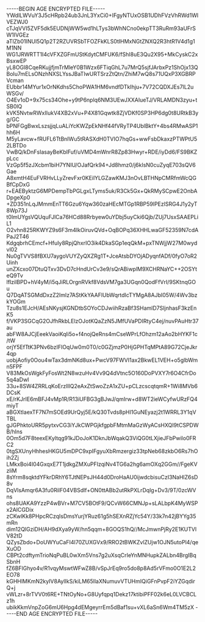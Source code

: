 -----BEGIN AGE ENCRYPTED FILE-----
YWdlLWVuY3J5cHRpb24ub3JnL3YxCi0+IFgyNTUxOSB1UDhFVzVhRWd1WlVEZWJ0
cTJqVVI5ZVF5dk5EUDNjWW5wd1hLTys3bWhNCno0ekpTT3RuRm93aUFrSW1IVGEz
aTlZb01INUl5Q1p2T2RZUVRSbTFOZFkKLS0tIHMxNGtZNXQ2R3htR1V4d1g1M1NN
WG1JRWRTT1I4cVFXZGFmUStKdytCMFUK6/fShI8uE3Qu2X95+MkCyskC2xBsxwEP
yL8OGl8CqeRKujjfjmTrMleY0B1Wzx6FTiqGhL7u7MrQ5sjfJArbxPz1ShOjx13Q
BoIu7mELsONzhNXSLYssJBaTIwURTSrzZtQtn/ZhiM7wQ8s71UQxP3XGBRPVcman
EUbbr14MYur1xOrNKdhs5ChoPWA1HM6vndfDTkIhju+7V72CQDXJEs7IL2uWSGv/
O4Ev1oD+9x75cs34Ohe+y9tP6nplq6NM3UEwJXXAIueTJ/VRLAMDN3zyu+tSB0lQ
kVK5NvtwRWxIIukV4XB2xVu+P4X81Gqwtk8ZjVDKf0SP3HP6dg0t8URtkB3yg/GC
bPNFGgBwxLszsjjqLuALiYcKWZpEkNHf44fVRyTP4UblBktY+4bs4RMwASP1hh6H
M5yLavcw+fRUFL6TtBnIWu5tRASXdH0TVIO7hqGs+wwFsbDkaxzPTWPtU52LBTDo
VwBQ/kDnFsIasayBeKblFuf/uVMD4mWnrR8Zp83Hwyr+RDE/iyDd6/FS9BKZpLcc
VzGp5f5zJXcbm1biH7YNIU/OJafQrk94+Jd8hmz0/j6kIsN0cuZyqE703sQV6Gae
A8xmtH4EuFVRHvLLyZrevFxr0KEilYLGZawKMJ3nOvLBTHNpCMRfmWcQGBfCpDxG
r+EAEByktzG6MPDempTbPGLgxLTyms5uk/R3Ck5Gx+QkRMySCpwE2OnbADpgeXp0
+ZD351nLqJMmmEnTT6Gzu6Yqw360zaHEcMTGp1RBP59lPEzlSRG4J1y2yT8Wp73J
t0lmUYgsVQUquFJlCa76HCd88Rrbyew0uYDbj5uyCki6Qjb/ZUj7UsxSAAEPLiL1
O2vhn825RKWYZ9s6F3m4IkOiruvQVd+OqBOPq36XHHLwaGF52359N7cdAPaJ2T46
KdgqbrhCEmcf+HfuIy8RpjQhxrIO3ik4DkaSGp1eqQkM+pxTNWjjW27M0wydvl02
Nu0gTVVS8fBXU7aygoVUYZyQXZRg1T+JceAtsbDYOjADyqnfADf/0fyO7oR2Uinh
unZXcxo07DtuQTxv3DvD7cHndUrCv3e9/sQrABiwplM9XCHRNaYC++2OSYteQ9Tv
lfIzilBPD+hV4yM/i5qJiRLOrgnRVkf8VdsVM7ga3UGqn0QodFfVrI/9SKtnqGOu
Q7DqATSGMdDxzZ2Imlz7AStKkYAAFlUbWqrtdIcTYMgA8AJbI05W/4Wv3bzkYOGm
Tzu8s1EJcH/AEsNKysjKGNDtbSOYoCDJwiihRzaBf3SHamlD7SIjnhasF3kzEnK5
f/VKP3SGCqG2OJfhRkbLElzOJotKQaZzN5JMfUVaPDIRtyC4ej/nuvPAuHtr37au
abFW8AJCjEeekVaoiKqli5o+f4nojQeRns4mCseWPrLfOhzm12aAo2bHYKF1c/tW
orjY5EfTtK3PNv6bzIFIOqUw0m0T0/c0GZjmzP0HjGPHTqMPtA89G72CjeJkr4qp
uobjAofiy0Oou4wTax3dmNKd8ux+PwcV97FWVI1ax2BkwEL1VEH+o5glbWmn5FPF
V83MkOsWgkFyFosWt2N8wzuHv4Vv9Q4dVtnc5O160DoPVXY7r6O4CfrDo5q4aDwI
33u+8SW4ZRRLqKoErzllIQ2eAxZtSwoZzA1xZU+pCLzcscqtqmR+1Wi8MVb6DCsK
xE/rKJrIE6mBFJ4vMp1R/R13iUFBG3gBJwJ/qmIrw+d8WT2ieWCyfwURzFQ4miyT
aBGXtIaexTF7N7mSOEd9UrQyj5E/kQ30Tvds8pHI1GuNEyazj2t1WRRL3Y1qVTBL
gJGPhktoURR5pytxvCG3iYJkCWPGjkfgpbFMtmMaGzWyACsHXQI9tCSPDWB/hIns
0Om5d7F8teexEKyltqg91kJDoJoK1DknJbWqakQ3ViQG0tLXjieJFbPwilo0FRC2
0tgSXUnyHhhesHKGU5mDPC9xpIFgyuXbRmzergiz33tpNeb68zkbO6Rs7hOih2Zj
LMkxBoi4I04GxqxE7T1jdkgZMXuPFIzqiNv4TG6a2hg6amOXq2GGm//FgeKVzliM
8sYrm8sqktdYFkrDRhY6TJtNEPsJH44d0DroHaAU0ijwdcbisuCzI3NaHlZ6sD8v
DqVlsAmqr6A3fu0RilF04VBSdlf+ON0ttABb2utRkPXLrDqlg+Dv3/9T/0zcWVns
ohs8UAKA9YzzP4wBVr+M7CV5BOtF9/QCvW66CMNJp+sLALbpK4MyWSPx2AICGDix
zCKwlKk8PHpcRCzqIsDmsYurjYRuz61g5hSEXnRZjYc54Y/33k7n42jBYYg35mRn
dim12QlGziDH/AH9dXya9yW/hn5qqm+8GOQS1hQ//McJmwnPjRy2E1KUTVlV82tD
QZysZbdo+DoUWYuCaFI4I70ZUXGVx9/RRO2tBWKZvlZUjw1OJN5utoPl4/qeXuOD
CBPt2cdftymTrioNqPuBL0wXm5Vns7g2uXsqCrIeYnMNHupkZALbn4BrgIBqSbnH
fZ6BFlGhyo4v/R1vqyMswtWFwZ8B/vSpJrEq9ro5do8p8Ad5rVFmo0O1E2L2EO78
kGHHlMKmN2kyIV8AylIkS/kiLM65llaXNumuvVTUHmIQiGFnPvpF2iYZGqdirQ+j
vWLzr+8rTVV0t6RE+TNtOyNo+G8Uyfqpq1Dekz17ktibiPFF02k6eL0LVCBCLz1h
ubikKkmVnpZoG6mU6Hpg4dEMgeyrrEm5dBaf1su+vXL6aSn6Wm4TM5zX
-----END AGE ENCRYPTED FILE-----
